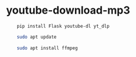 # youtube-download-mp3

```sh
    pip install Flask youtube-dl yt_dlp

    sudo apt update
    
    sudo apt install ffmpeg

```